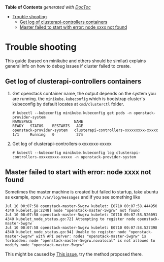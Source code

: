 <!-- START doctoc generated TOC please keep comment here to allow auto update -->
<!-- DON'T EDIT THIS SECTION, INSTEAD RE-RUN doctoc TO UPDATE -->
**Table of Contents**  *generated with [DocToc](https://github.com/thlorenz/doctoc)*

- [Trouble shooting](#trouble-shooting)
  - [Get log of clusterapi-controllers containers](#get-log-of-clusterapi-controllers-containers)
  - [Master failed to start with error: node xxxx not found](#master-failed-to-start-with-error-node-xxxx-not-found)

<!-- END doctoc generated TOC please keep comment here to allow auto update -->

# Trouble shooting

This guide (based on minikube and others should be similar) explains general info on how to debug issues if cluster failed to create.

## Get log of clusterapi-controllers containers

1. Get openstack container name, the output depends on the system you are running.
   the `minikube.kubeconfig` which is bootstrap cluster's kubeconfig by default locates at `cmd/clusterctl` folder.

   ```
   # kubectl --kubeconfig minikube.kubeconfig get pods -n openstack-provider-system
   NAMESPACE                   NAME                                     READY   STATUS    RESTARTS   AGE
   openstack-provider-system   clusterapi-controllers-xxxxxxxxx-xxxxx   1/1     Running   0          27m
   ```

2. Get log of clusterapi-controllers-xxxxxxxx-xxxxx

   ```
   # kubectl --kubeconfig minikube.kubeconfig log clusterapi-controllers-xxxxxxxxx-xxxxx -n openstack-provider-system
   ```

## Master failed to start with error: node xxxx not found

Sometimes the master machine is created but failed to startup, take ubuntu as example, open `/var/log/messages`
and if you see something like
```
Jul 10 00:07:58 openstack-master-5wgrw kubelet: E0710 00:07:58.444950 4340 kubelet.go:2248] node "openstack-master-5wgrw" not found
Jul 10 00:07:58 openstack-master-5wgrw kubelet: I0710 00:07:58.526091 4340 kubelet_node_status.go:72] Attempting to register node openstack-master-5wgrw
Jul 10 00:07:58 openstack-master-5wgrw kubelet: E0710 00:07:58.527398 4340 kubelet_node_status.go:94] Unable to register node "openstack-master-5wgrw" with API server: nodes "openstack-master-5wgrw" is forbidden: node "openstack-master-5wgrw.novalocal" is not allowed to modify node "openstack-master-5wgrw"
```

This might be caused by [This issue](https://github.com/kubernetes-sigs/cluster-api-provider-openstack/issues/391), try the method proposed there.
